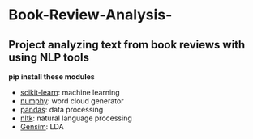 # Book-Review-Analysis-

## Project analyzing text from book reviews with using NLP tools


**pip install these modules**
- [scikit-learn](https://scikit-learn.org/): machine learning
- [numphy](https://pypi.org/project/wordcloud/): word cloud generator
- [pandas](https://pandas.pydata.org/): data processing
- [nltk](https://www.nltk.org/): natural language processing   
- [Gensim](https://pypi.org/project/gensim/): LDA 



